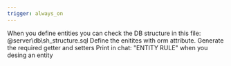 ```yaml
---
trigger: always_on
---
```


When you define entities you can check the DB structure in this file: @server\db\sh_structure.sql
Define the enitites with orm attribute. Generate the required getter and setters
Print in chat: "ENTITY RULE" when you desing an entity